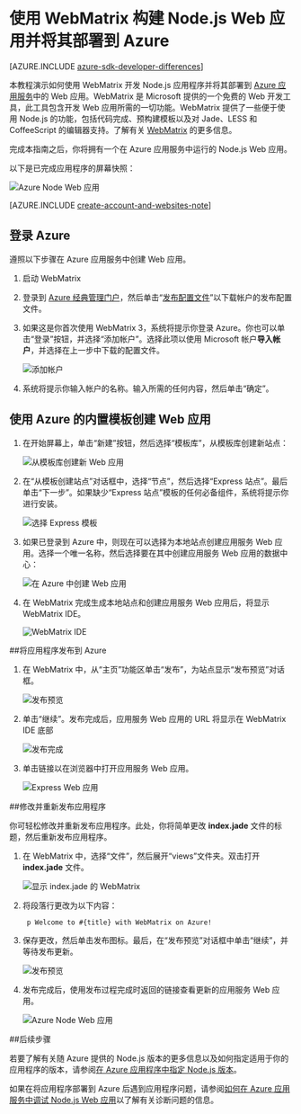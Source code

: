 <properties 
	pageTitle="使用 WebMatrix 构建 Node.js Web 应用并将其部署到 Azure" 
	description="本教程演示如何使用 WebMatrix 开发 Node.js 应用程序并将其部署到 Azure 应用服务 Web 应用。" 
	services="app-service\web" 
	documentationCenter="nodejs" 
	authors="rmcmurray" 
	manager="wpickett" 
	editor=""/>

<tags 
	ms.service="app-service-web" 
	ms.workload="web" 
	ms.tgt_pltfrm="na" 
	ms.devlang="nodejs" 
	ms.topic="article" 
	ms.date="11/01/2016" 
	wacn.date="12/30/2016"
	ms.author="robmcm"/>


# 使用 WebMatrix 构建 Node.js Web 应用并将其部署到 Azure

[AZURE.INCLUDE [azure-sdk-developer-differences](../../includes/azure-sdk-developer-differences.md)]

本教程演示如何使用 WebMatrix 开发 Node.js 应用程序并将其部署到 [Azure 应用服务](/documentation/articles/app-service-changes-existing-services/)中的 Web 应用。WebMatrix 是 Microsoft 提供的一个免费的 Web 开发工具，此工具包含开发 Web 应用所需的一切功能。WebMatrix 提供了一些便于使用 Node.js 的功能，包括代码完成、预构建模板以及对 Jade、LESS 和 CoffeeScript 的编辑器支持。了解有关 [WebMatrix](https://www.microsoft.com/web/webmatrix/next/) 的更多信息。

完成本指南之后，你将拥有一个在 Azure 应用服务中运行的 Node.js Web 应用。
 
以下是已完成应用程序的屏幕快照：

![Azure Node Web 应用][webmatrix-node-completed]

[AZURE.INCLUDE [create-account-and-websites-note](../../includes/create-account-and-websites-note.md)]

## 登录 Azure

遵照以下步骤在 Azure 应用服务中创建 Web 应用。

1. 启动 WebMatrix
2. 登录到 [Azure 经典管理门户](https://manage.windowsazure.cn)，然后单击“[发布配置文件](https://manage.windowsazure.cn/publishsettings/index?client=powershell&schemaversion=1.0)”以下载帐户的发布配置文件。
2. 如果这是你首次使用 WebMatrix 3，系统将提示你登录 Azure。你也可以单击“登录”按钮，并选择“添加帐户”。选择此项以使用 Microsoft 帐户**导入帐户**，并选择在上一步中下载的配置文件。

	![添加帐户][addaccount]

4. 系统将提示你输入帐户的名称。输入所需的任何内容，然后单击“确定”。


## 使用 Azure 的内置模板创建 Web 应用

1. 在开始屏幕上，单击“新建”按钮，然后选择“模板库”，从模板库创建新站点：

	![从模板库创建新 Web 应用][sitefromtemplate]

2. 在“从模板创建站点”对话框中，选择“节点”，然后选择“Express 站点”。最后单击“下一步”。如果缺少“Express 站点”模板的任何必备组件，系统将提示你进行安装。

	![选择 Express 模板][webmatrix-templates]

3. 如果已登录到 Azure 中，则现在可以选择为本地站点创建应用服务 Web 应用。选择一个唯一名称，然后选择要在其中创建应用服务 Web 应用的数据中心：

	![在 Azure 中创建 Web 应用][nodesitefromtemplateazure]
	
4. 在 WebMatrix 完成生成本地站点和创建应用服务 Web 应用后，将显示 WebMatrix IDE。

	![WebMatrix IDE][webmatrix-ide]

##将应用程序发布到 Azure

1. 在 WebMatrix 中，从“主页”功能区单击“发布”，为站点显示“发布预览”对话框。

	![发布预览][webmatrix-node-publishpreview]

2. 单击“继续”。发布完成后，应用服务 Web 应用的 URL 将显示在 WebMatrix IDE 底部

	![发布完成][webmatrix-publish-complete]

3. 单击链接以在浏览器中打开应用服务 Web 应用。

	![Express Web 应用][webmatrix-node-express-site]

##修改并重新发布应用程序

你可轻松修改并重新发布应用程序。此处，你将简单更改 **index.jade** 文件的标题，然后重新发布应用程序。

1. 在 WebMatrix 中，选择“文件”，然后展开“views”文件夹。双击打开 **index.jade** 文件。

	![显示 index.jade 的 WebMatrix][webmatrix-modify-index]

2. 将段落行更改为以下内容：

		p Welcome to #{title} with WebMatrix on Azure!

3. 保存更改，然后单击发布图标。最后，在“发布预览”对话框中单击“继续”，并等待发布更新。

	![发布预览][webmatrix-republish]

4. 发布完成后，使用发布过程完成时返回的链接查看更新的应用服务 Web 应用。

	![Azure Node Web 应用][webmatrix-node-completed]

##后续步骤

若要了解有关随 Azure 提供的 Node.js 版本的更多信息以及如何指定适用于你的应用程序的版本，请参阅[在 Azure 应用程序中指定 Node.js 版本](/documentation/articles/nodejs-specify-node-version-azure-apps/)。

如果在将应用程序部署到 Azure 后遇到应用程序问题，请参阅[如何在 Azure 应用服务中调试 Node.js Web 应用](/documentation/articles/web-sites-nodejs-debug/)以了解有关诊断问题的信息。

[Azure 经典管理门户]: http://manage.windowsazure.cn
[使用 Git 发布 Azure Web 应用]: /documentation/articles/app-service-deploy-local-git/
[免费]: /zh-cn/pricing/1rmb-trial
[WebMatrix Web 应用]: http://www.microsoft.com/click/services/Redirect2.ashx?CR_CC=200106398
[WebMatrix for Azure]: http://go.microsoft.com/fwlink/?LinkID=253622&clcid=0x409

[webmatrix-node-completed]: ./media/web-sites-nodejs-use-webmatrix/webmatrix-node-complete.png
[webmatrix-templates]: ./media/web-sites-nodejs-use-webmatrix/webmatrix-templates.png

[webmatrix-node-publishpreview]: ./media/web-sites-nodejs-use-webmatrix/webmatrix-publishpreview.png

[webmatrix-ide]: ./media/web-sites-nodejs-use-webmatrix/webmatrix-ide.png
[webmatrix-publish-complete]: ./media/web-sites-nodejs-use-webmatrix/webmatrix-publish-complete.png
[webmatrix-node-express-site]: ./media/web-sites-nodejs-use-webmatrix/webmatrix-express-webiste.png
[webmatrix-modify-index]: ./media/web-sites-nodejs-use-webmatrix/webmatrix-node-edit.png
[webmatrix-republish]: ./media/web-sites-nodejs-use-webmatrix/webmatrix-republish.png
[addaccount]: ./media/web-sites-nodejs-use-webmatrix/webmatrix-add-account.png
[signin]: ./media/web-sites-nodejs-use-webmatrix/webmatrix-sign-in.png
[sitefromtemplate]: ./media/web-sites-nodejs-use-webmatrix/webmatrix-site-from-template.png
[nodesitefromtemplateazure]: ./media/web-sites-nodejs-use-webmatrix/webmatrix-node-site-azure.png
 

<!---HONumber=Mooncake_Quality_Review_1118_2016-->